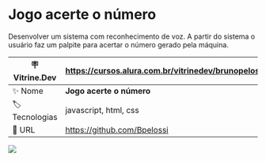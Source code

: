 # Jogo acerte o número

Desenvolver um sistema com reconhecimento de voz. A partir do sistema o usuário faz um palpite para acertar o número gerado pela máquina.

| :placard: Vitrine.Dev | https://cursos.alura.com.br/vitrinedev/brunopelossi    |
| -------------  | --- |
| :sparkles: Nome        | **Jogo acerte o número**
| :label: Tecnologias | javascript, html, css
| :rocket: URL         | https://github.com/Bpelossi

<!-- Inserir imagem com a #vitrinedev ao final do link -->
![](https://via.placeholder.com/1200x500.png?text=imagem+lindona+do+meu+projeto#vitrinedev)
